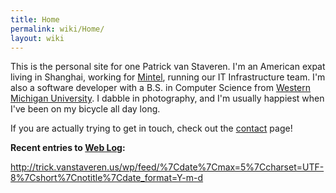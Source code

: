 ```yaml
---
title: Home
permalink: wiki/Home/
layout: wiki
---
```


This is the personal site for one Patrick van Staveren. I'm an American
expat living in Shanghai, working for [Mintel](http://www.mintel.com/),
running our IT Infrastructure team. I'm also a software developer with a
B.S. in Computer Science from [Western Michigan
University](http://wmich.edu/). I dabble in photography, and I'm usually
happiest when I've been on my bicycle all day long.

If you are actually trying to get in touch, check out the
[contact](/wiki/Contact "wikilink") page!

**Recent entries to [Web Log](http://trick.vanstaveren.us/wp):**

<rss><http://trick.vanstaveren.us/wp/feed/%7Cdate%7Cmax=5%7Ccharset=UTF-8%7Cshort%7Cnotitle%7Cdate_format=Y-m-d></rss>
